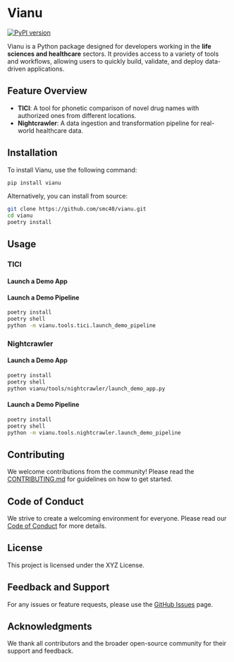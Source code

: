 # Vianu

[![PyPI version](https://badge.fury.io/py/vianu.svg?icon=si%3Apython)](https://badge.fury.io/py/vianu)  
<!-- [![Documentation Status](https://readthedocs.org/projects/vianu/badge/?version=latest)](https://vianu.readthedocs.io/en/latest/) -->

Vianu is a Python package designed for developers working in the **life sciences and healthcare** sectors. It provides access to a variety of tools and workflows, allowing users to quickly build, validate, and deploy data-driven applications.

## Feature Overview

- **TICI**: A tool for phonetic comparison of novel drug names with authorized ones from different locations.
- **Nightcrawler**: A data ingestion and transformation pipeline for real-world healthcare data.

## Installation

To install Vianu, use the following command:

```bash
pip install vianu
```

Alternatively, you can install from source:

```bash
git clone https://github.com/smc40/vianu.git
cd vianu
poetry install
```


## Usage
### TICI

#### Launch a Demo App



#### Launch a Demo Pipeline

```bash
poetry install
poetry shell
python -m vianu.tools.tici.launch_demo_pipeline
```

### Nightcrawler

#### Launch a Demo App

```bash
poetry install
poetry shell
python vianu/tools/nightcrawler/launch_demo_app.py
```

#### Launch a Demo Pipeline

```bash
poetry install
poetry shell
python -m vianu.tools.nightcrawler.launch_demo_pipeline
```

## Contributing

We welcome contributions from the community! Please read the [CONTRIBUTING.md](CONTRIBUTING.md) for guidelines on how to get started.

## Code of Conduct

We strive to create a welcoming environment for everyone. Please read our [Code of Conduct](CODE_OF_CONDUCT.md) for more details.

## License

This project is licensed under the XYZ License.

## Feedback and Support

For any issues or feature requests, please use the [GitHub Issues](https://github.com/smc40/vianu/issues) page.

## Acknowledgments

We thank all contributors and the broader open-source community for their support and feedback.